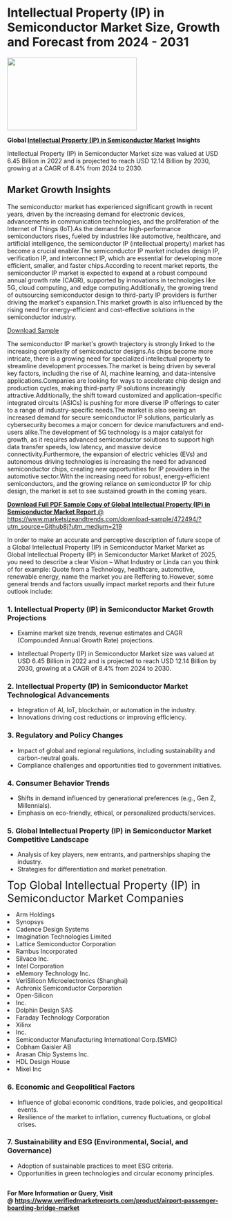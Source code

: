<H1>Intellectual Property (IP) in Semiconductor Market Size, Growth and Forecast from 2024 - 2031</H1><img class="aligncenter size-medium wp-image-584254" src="https://thirdeyenews.in/wp-content/uploads/2024/09/Global-Market-Research-300x168.jpeg" alt="" width="300" height="168" /><p><strong>Global&nbsp;<a href="https://www.marketsizeandtrends.com/download-sample/472494/?utm_source=Github8j?utm_medium=219">Intellectual Property (IP) in Semiconductor Market</a> Insights</strong></p><p>Intellectual Property (IP) in Semiconductor Market size was valued at USD 6.45 Billion in 2022 and is projected to reach USD 12.14 Billion by 2030, growing at a CAGR of 8.4% from 2024 to 2030.</p><p><h2>Market Growth Insights</h2> <p>The semiconductor market has experienced significant growth in recent years, driven by the increasing demand for electronic devices, advancements in communication technologies, and the proliferation of the Internet of Things (IoT).As the demand for high-performance semiconductors rises, fueled by industries like automotive, healthcare, and artificial intelligence, the semiconductor IP (intellectual property) market has become a crucial enabler.The semiconductor IP market includes design IP, verification IP, and interconnect IP, which are essential for developing more efficient, smaller, and faster chips.According to recent market reports, the semiconductor IP market is expected to expand at a robust compound annual growth rate (CAGR), supported by innovations in technologies like 5G, cloud computing, and edge computing.Additionally, the growing trend of outsourcing semiconductor design to third-party IP providers is further driving the market's expansion.This market growth is also influenced by the rising need for energy-efficient and cost-effective solutions in the semiconductor industry.</p> <p><a href="#">Download Sample</a></p> <p>The semiconductor IP market's growth trajectory is strongly linked to the increasing complexity of semiconductor designs.As chips become more intricate, there is a growing need for specialized intellectual property to streamline development processes.The market is being driven by several key factors, including the rise of AI, machine learning, and data-intensive applications.Companies are looking for ways to accelerate chip design and production cycles, making third-party IP solutions increasingly attractive.Additionally, the shift toward customized and application-specific integrated circuits (ASICs) is pushing for more diverse IP offerings to cater to a range of industry-specific needs.The market is also seeing an increased demand for secure semiconductor IP solutions, particularly as cybersecurity becomes a major concern for device manufacturers and end-users alike.The development of 5G technology is a major catalyst for growth, as it requires advanced semiconductor solutions to support high data transfer speeds, low latency, and massive device connectivity.Furthermore, the expansion of electric vehicles (EVs) and autonomous driving technologies is increasing the need for advanced semiconductor chips, creating new opportunities for IP providers in the automotive sector.With the increasing need for robust, energy-efficient semiconductors, and the growing reliance on semiconductor IP for chip design, the market is set to see sustained growth in the coming years.</p> <p><a href="#"></p><p><span class=""><strong>Download Full PDF Sample Copy of Global Intellectual Property (IP) in Semiconductor Market Report</strong> @ <a href="https://www.marketsizeandtrends.com/download-sample/472494/?utm_source=Github8j?utm_medium=219" target="_blank">https://www.marketsizeandtrends.com/download-sample/472494/?utm_source=Github8j?utm_medium=219</a></span></p><p>In order to make an accurate and perceptive description of future scope of a Global&nbsp;Intellectual Property (IP) in Semiconductor Market Market as Global&nbsp;Intellectual Property (IP) in Semiconductor Market Market of 2025, you need to describe a clear Vision &ndash; What Industry or Linda can you think of for example: Quote from a Technology, healthcare, automotive, renewable energy, name the market you are Reffering to.However, some general trends and factors usually impact market reports and their future outlook include:</p><h3>1.&nbsp;<strong>Intellectual Property (IP) in Semiconductor Market Growth Projections</strong></h3><ul><li>Examine market size trends, revenue estimates and CAGR (Compounded Annual Growth Rate) projections.</li><li><p>Intellectual Property (IP) in Semiconductor Market size was valued at USD 6.45 Billion in 2022 and is projected to reach USD 12.14 Billion by 2030, growing at a CAGR of 8.4% from 2024 to 2030.</p></li></ul><h3>2.&nbsp;<strong>Intellectual Property (IP) in Semiconductor Market Technological Advancements</strong></h3><ul><li>Integration of AI, IoT, blockchain, or automation in the industry.</li><li>Innovations driving cost reductions or improving efficiency.</li></ul><h3>3.&nbsp;<strong>Regulatory and Policy Changes</strong></h3><ul><li>Impact of global and regional regulations, including sustainability and carbon-neutral goals.</li><li>Compliance challenges and opportunities tied to government initiatives.</li></ul><h3>4.&nbsp;<strong>Consumer Behavior Trends</strong></h3><ul><li>Shifts in demand influenced by generational preferences (e.g., Gen Z, Millennials).</li><li>Emphasis on eco-friendly, ethical, or personalized products/services.</li></ul><h3>5.&nbsp;<strong>Global Intellectual Property (IP) in Semiconductor Market Competitive Landscape</strong></h3><ul><li>Analysis of key players, new entrants, and partnerships shaping the industry.</li><li>Strategies for differentiation and market penetration.</li></ul><p data-pm-slice="1 1 []"><span style="color: inherit; font-family: inherit; font-size: 25px;">Top Global Intellectual Property (IP) in Semiconductor Market Companies</span></p><div class="" data-test-id=""><p><li>Arm Holdings</li><li> Synopsys</li><li> Cadence Design Systems</li><li> Imagination Technologies Limited</li><li> Lattice Semiconductor Corporation</li><li> Rambus Incorporated</li><li> Silvaco Inc.</li><li> Intel Corporation</li><li> eMemory Technology Inc.</li><li> VeriSilicon Microelectronics (Shanghai)</li><li> Achronix Semiconductor Corporation</li><li> Open-Silicon</li><li> Inc.</li><li> Dolphin Design SAS</li><li> Faraday Technology Corporation</li><li> Xilinx</li><li> Inc.</li><li> Semiconductor Manufacturing International Corp.(SMIC)</li><li> Cobham Gaisler AB</li><li> Arasan Chip Systems Inc.</li><li> HDL Design House</li><li> Mixel Inc</li></p></div><h3>6.&nbsp;<strong>Economic and Geopolitical Factors</strong></h3><ul><li>Influence of global economic conditions, trade policies, and geopolitical events.</li><li>Resilience of the market to inflation, currency fluctuations, or global crises.</li></ul><h3>7.&nbsp;<strong>Sustainability and ESG (Environmental, Social, and Governance)</strong></h3><ul><li>Adoption of sustainable practices to meet ESG criteria.</li><li>Opportunities in green technologies and circular economy principles.</li></ul><h2><strong style="font-size: 14px;">For More Information or Query, Visit @&nbsp;</strong><a style="background-color: #ffffff; font-size: 14px;" href="https://www.marketsizeandtrends.com/report/intellectual-property-ip-in-semiconductor-market/" target="_blank">https://www.verifiedmarketreports.com/product/airport-passenger-boarding-bridge-market</a></h2>